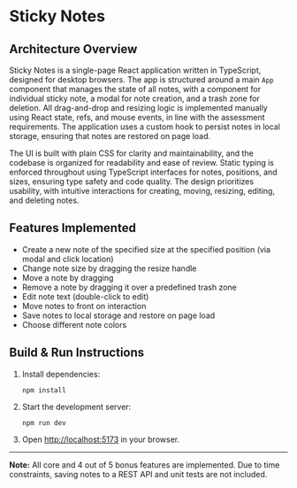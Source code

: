 # Sticky Notes

## Architecture Overview

Sticky Notes is a single-page React application written in TypeScript, designed for desktop browsers. The app is structured around a main `App` component that manages the state of all notes, with a component for individual sticky note, a modal for note creation, and a trash zone for deletion. All drag-and-drop and resizing logic is implemented manually using React state, refs, and mouse events, in line with the assessment requirements. The application uses a custom hook to persist notes in local storage, ensuring that notes are restored on page load.

The UI is built with plain CSS for clarity and maintainability, and the codebase is organized for readability and ease of review. Static typing is enforced throughout using TypeScript interfaces for notes, positions, and sizes, ensuring type safety and code quality. The design prioritizes usability, with intuitive interactions for creating, moving, resizing, editing, and deleting notes.

## Features Implemented
- Create a new note of the specified size at the specified position (via modal and click location)
- Change note size by dragging the resize handle
- Move a note by dragging
- Remove a note by dragging it over a predefined trash zone
- Edit note text (double-click to edit)
- Move notes to front on interaction
- Save notes to local storage and restore on page load
- Choose different note colors

## Build & Run Instructions
1. Install dependencies:
   ```
   npm install
   ```
2. Start the development server:
   ```
   npm run dev
   ```
3. Open [http://localhost:5173](http://localhost:5173) in your browser.

---

**Note:** All core and 4 out of 5 bonus features are implemented. Due to time constraints, saving notes to a REST API and unit tests are not included.